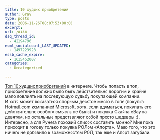 ```yaml
---
title: 10 худших приобретений
author: Gray
type: posts
date: 2006-11-26T08:07:53+00:00
excerpt:
url: /8136
dsq_thread_id:
  - 42194796
esml_socialcount_LAST_UPDATED:
  - 1497223928
essb_cache_expire:
  - 1615452007
categories:
  - Uncategorized

---
```








<a href="http://internet.seekingalpha.com/article/21041" target="_blank">Топ 10 худших приобретений</a> в интернете. Чтобы попасть в топ, приобретение должно было быть действительно дорогим и крайне мало повлиять на последующую судьбу покупающей компании.  
И хотя может показаться спорным десятое место в топе (покупка Hotmail.com компанией Microsoft, хотя, если вдуматься, покупать его действительно особого смысла не было) и покупка Скайпа eBay на девятом, но остальные представляют собой просто шедевры :).  
Интересно, а для Рунета похожий список составить можно? Мне пока приходит в голову только покупка РОЛом &#171;Апорта&#187;. Мало того, что это ничего не добавило к возможностям РОЛ, так еще и Апорт загубили.